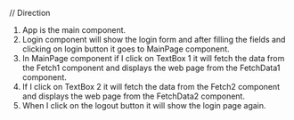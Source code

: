 // Direction

1. App is the main component.
2. Login component will show the login form and after filling the fields and clicking on login button it goes to MainPage component.
3. In MainPage component if I click on TextBox 1 it will fetch the data from the Fetch1 component and displays the web page from the FetchData1 component.
4. If I click on TextBox 2 it will fetch the data from the Fetch2 component and displays the web page from the FetchData2 component.
5. When I click on the logout button it will show the login page again.